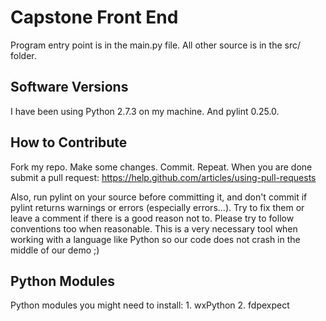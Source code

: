# Capstone Front End

Program entry point is in the main.py file. All other source is in the src/
folder.


## Software Versions

I have been using Python 2.7.3 on my machine. And pylint 0.25.0.


## How to Contribute

Fork my repo. Make some changes. Commit. Repeat. When you are done submit a pull
request: https://help.github.com/articles/using-pull-requests

Also, run pylint on your source before committing it, and don't commit if pylint
returns warnings or errors (especially errors...). Try to fix them or leave a
comment if there is a good reason not to. Please try to follow conventions too
when reasonable. This is a very necessary tool when working with a language like
Python so our code does not crash in the middle of our demo ;)


## Python Modules

Python modules you might need to install:
    1. wxPython
    2. fdpexpect

